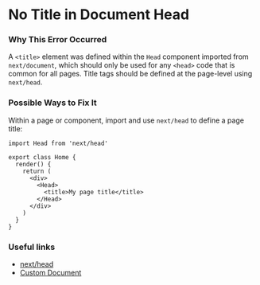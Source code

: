# No Title in Document Head

### Why This Error Occurred

A `<title>` element was defined within the `Head` component imported from `next/document`, which should only be used for any `<head>` code that is common for all pages. Title tags should be defined at the page-level using `next/head`.

### Possible Ways to Fix It

Within a page or component, import and use `next/head` to define a page title:

    import Head from 'next/head'

    export class Home {
      render() {
        return (
          <div>
            <Head>
              <title>My page title</title>
            </Head>
          </div>
        )
      }
    }

### Useful links

- [next/head](https://nextjs.org/docs/api-reference/next/head)
- [Custom Document](https://nextjs.org/docs/advanced-features/custom-document)
